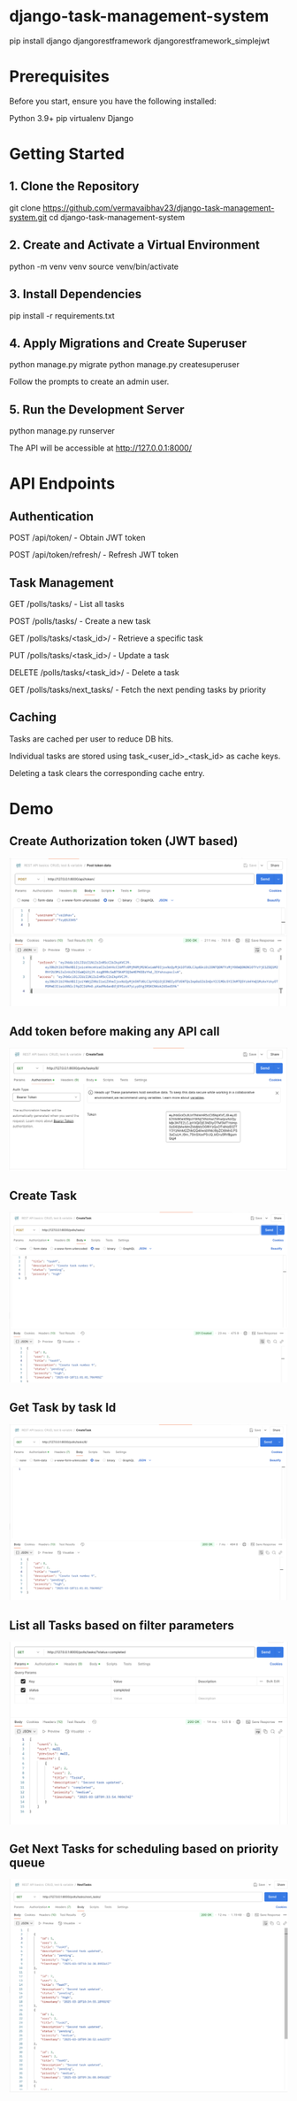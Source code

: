 # django-task-management-system

pip install django djangorestframework djangorestframework_simplejwt


# Prerequisites

Before you start, ensure you have the following installed:

Python 3.9+
pip
virtualenv
Django

# Getting Started

## 1. Clone the Repository

git clone https://github.com/vermavaibhav23/django-task-management-system.git
cd django-task-management-system

## 2. Create and Activate a Virtual Environment

python -m venv venv
source venv/bin/activate 

## 3. Install Dependencies

pip install -r requirements.txt

## 4. Apply Migrations and Create Superuser

python manage.py migrate
python manage.py createsuperuser

Follow the prompts to create an admin user.

## 5. Run the Development Server

python manage.py runserver

The API will be accessible at http://127.0.0.1:8000/

# API Endpoints

## Authentication

POST /api/token/ - Obtain JWT token

POST /api/token/refresh/ - Refresh JWT token

## Task Management

GET /polls/tasks/ - List all tasks

POST /polls/tasks/ - Create a new task

GET /polls/tasks/<task_id>/ - Retrieve a specific task

PUT /polls/tasks/<task_id>/ - Update a task

DELETE /polls/tasks/<task_id>/ - Delete a task

GET /polls/tasks/next_tasks/ - Fetch the next pending tasks by priority

## Caching

Tasks are cached per user to reduce DB hits.

Individual tasks are stored using task_<user_id>_<task_id> as cache keys.

Deleting a task clears the corresponding cache entry.

# Demo

## Create Authorization token (JWT based)
![Demo Screenshot](images/CreateToken.png)

## Add token before making any API call
![Demo Screenshot](images/AddToken.png)

## Create Task
![Demo Screenshot](images/CreateTask.png)

## Get Task by task Id
![Demo Screenshot](images/getTaskById.png)

## List all Tasks based on filter parameters
![Demo Screenshot](images/ListAllTasksWithFilter.png)

## Get Next Tasks for scheduling based on priority queue
![Demo Screenshot](images/NextTasksBasedOnPriority.png)



